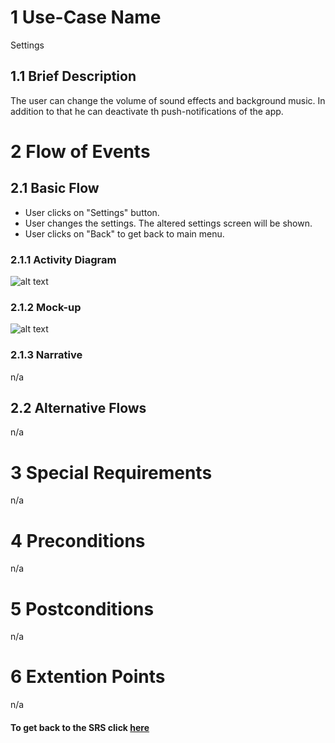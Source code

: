 # 1 Use-Case Name

Settings

## 1.1 Brief Description

The user can change the volume of sound effects and background music. In addition to that he can deactivate th push-notifications of the app.

# 2 Flow of Events

## 2.1 Basic Flow

+ User clicks on "Settings" button.
+ User changes the settings. The altered settings screen will be shown.
+ User clicks on "Back" to get back to main menu.

### 2.1.1 Activity Diagram

![alt text][ActivityDiagram]

[ActivityDiagram]: https://github.com/SlaxXxX/tinfb4se/blob/master/projectFiles/useCases/settingsAD.png "Activity Diagram"

### 2.1.2 Mock-up

![alt text][Mock]

[Mock]: https://github.com/SlaxXxX/tinfb4se/blob/master/projectFiles/useCases/settingsMock.png "Mock-up"

### 2.1.3 Narrative

n/a

## 2.2 Alternative Flows

n/a

# 3 Special Requirements

n/a

# 4 Preconditions

n/a

# 5 Postconditions

n/a

# 6 Extention Points

n/a

#### To get back to the SRS click [here](https://github.com/SlaxXxX/tinfb4se/blob/master/projectFiles/SoftwareRequirementsSpecification.md)
